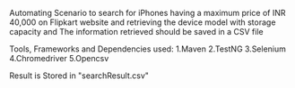 Automating Scenario to search for iPhones having a maximum price of INR 40,000 on Flipkart website and retrieving the device model with storage capacity and The information retrieved should be saved in a CSV file

Tools, Frameworks and Dependencies used:
1.Maven
2.TestNG
3.Selenium
4.Chromedriver
5.Opencsv

Result is Stored in "searchResult.csv"
